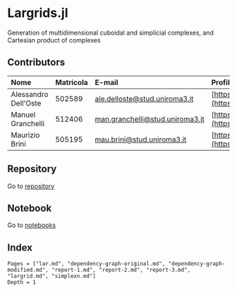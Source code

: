 # Largrids.jl

Generation of multidimensional cuboidal and simplicial complexes, and Cartesian product of complexes

## Contributors

| Nome| Matricola | E-mail | Profilo Github |
|:---|:---|:---|:---|
|Alessandro Dell'Oste|502589|ale.delloste@stud.uniroma3.it| [https://github.com/adelloste](https://github.com/adelloste) |
| Manuel Granchelli|512406|man.granchelli@stud.uniroma3.it|[https://github.com/mgranchelli](https://github.com/mgranchelli)|
| Maurizio Brini|505195|mau.brini@stud.uniroma3.it|[https://github.com/mauri5566](https://github.com/mauri5566) |

## Repository

Go to [repository](https://github.com/adelloste/Largrids.jl)

## Notebook

Go to [notebooks](https://github.com/adelloste/Largrids.jl/tree/main/notebooks)

## Index

```@contents
Pages = ["lar.md", "dependency-graph-original.md", "dependency-graph-modified.md", "report-1.md", "report-2.md", "report-3.md", "largrid.md", "simplexn.md"]
Depth = 1
```
